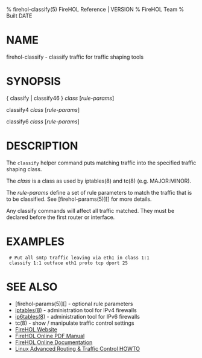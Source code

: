 % firehol-classify(5) FireHOL Reference | VERSION
% FireHOL Team
% Built DATE

# NAME

firehol-classify - classify traffic for traffic shaping tools

<!--
contents-table:helper:classify:keyword-firehol-classify:Y:-:Put matching traffic into the specified traffic shaping class.
  -->

# SYNOPSIS

{ classify | classify46 } *class* [*rule-params*]

classify4  *class* [*rule-params*]

classify6  *class* [*rule-params*]

# DESCRIPTION

The `classify` helper command puts matching traffic into the specified
traffic shaping class.

The *class* is a class as used by iptables(8) and tc(8) (e.g. MAJOR:MINOR).

The *rule-params* define a set of rule parameters to match the traffic
that is to be classified. See [firehol-params(5)][] for
more details.

Any classify commands will affect all traffic matched. They must be
declared before the first router or interface.


# EXAMPLES

~~~~
 # Put all smtp traffic leaving via eth1 in class 1:1
 classify 1:1 outface eth1 proto tcp dport 25
~~~~

# SEE ALSO

* [firehol-params(5)][] - optional rule parameters
* [iptables(8)](http://ipset.netfilter.org/iptables.man.html) - administration tool for IPv4 firewalls
* [ip6tables(8)](http://ipset.netfilter.org/ip6tables.man.html) - administration tool for IPv6 firewalls
* tc(8) - show / manipulate traffic control settings
* [FireHOL Website](http://firehol.org/)
* [FireHOL Online PDF Manual](http://firehol.org/firehol-manual.pdf)
* [FireHOL Online Documentation](http://firehol.org/documentation/)
* [Linux Advanced Routing & Traffic Control HOWTO](http://lartc.org/howto/)
